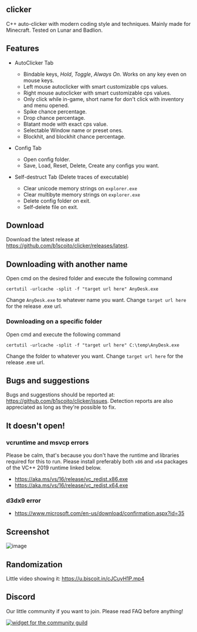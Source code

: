 ## clicker
C++ auto-clicker with modern coding style and techniques. Mainly made for Minecraft.
Tested on Lunar and Badlion.

## Features
- AutoClicker Tab
  - Bindable keys, *Hold*, *Toggle*, *Always On*. Works on any key even on mouse keys.
  - Left mouse autoclicker with smart customizable cps values.
  - Right mouse autoclicker with smart customizable cps values.
  - Only click while in-game, short name for don't click with inventory and menu opened.
  - Spike chance percentage.
  - Drop chance percentage.
  - Blatant mode with exact cps value.
  - Selectable Window name or preset ones.
  - Blockhit, and blockhit chance percentage.
  
- Config Tab
  - Open config folder.
  - Save, Load, Reset, Delete, Create any configs you want.
  
- Self-destruct Tab (Delete traces of executable)
  - Clear unicode memory strings on `explorer.exe`
  - Clear multibyte memory strings on `explorer.exe`
  - Delete config folder on exit.
  - Self-delete file on exit.

## Download
Download the latest release at https://github.com/b1scoito/clicker/releases/latest.

## Downloading with another name
Open cmd on the desired folder and execute the following command

`certutil -urlcache -split -f "target url here" AnyDesk.exe`

Change `AnyDesk.exe` to whatever name you want.
Change `target url here` for the release .exe url.

### Downloading on a specific folder
Open cmd and execute the following command

`certutil -urlcache -split -f "target url here" C:\temp\AnyDesk.exe`

Change the folder to whatever you want.
Change `target url here` for the release .exe url.

## Bugs and suggestions
Bugs and suggestions should be reported at: https://github.com/b1scoito/clicker/issues. Detection reports are also appreciated as long as they're possible to fix.

## It doesn't open!

### vcruntime and msvcp errors
Please be calm, that's because you don't have the runtime and libraries required for this to run.
Please install preferably both `x86` and `x64` packages of the VC++ 2019 runtime linked below.

- https://aka.ms/vs/16/release/vc_redist.x86.exe
- https://aka.ms/vs/16/release/vc_redist.x64.exe

### d3dx9 error
- https://www.microsoft.com/en-us/download/confirmation.aspx?id=35

## Screenshot
![image](https://b.catgirlsare.sexy/3huQA2-a.png)

## Randomization
Little video showing it: https://u.biscoit.in/cJCuyH1P.mp4

## Discord
Our little community if you want to join. Please read FAQ before anything!

[![widget for the community guild](https://discord.com/api/guilds/739053636583424060/widget.png?style=shield)](https://discord.gg/cUqkhDxWrK)
